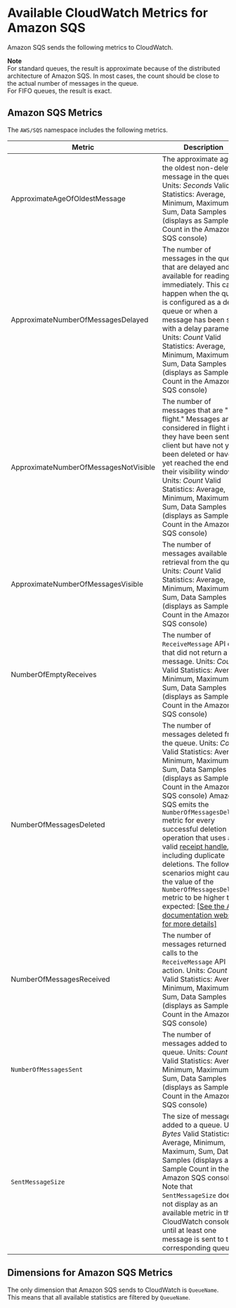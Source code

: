 # Available CloudWatch Metrics for Amazon SQS<a name="sqs-available-cloudwatch-metrics"></a>

Amazon SQS sends the following metrics to CloudWatch\.

**Note**  
For standard queues, the result is approximate because of the distributed architecture of Amazon SQS\. In most cases, the count should be close to the actual number of messages in the queue\.  
For FIFO queues, the result is exact\.

## Amazon SQS Metrics<a name="sqs-metrics"></a>

The `AWS/SQS` namespace includes the following metrics\.


| Metric | Description | 
| --- | --- | 
| ApproximateAgeOfOldestMessage |  The approximate age of the oldest non\-deleted message in the queue\. Units: *Seconds* Valid Statistics: Average, Minimum, Maximum, Sum, Data Samples \(displays as Sample Count in the Amazon SQS console\)  | 
| ApproximateNumberOfMessagesDelayed |  The number of messages in the queue that are delayed and not available for reading immediately\. This can happen when the queue is configured as a delay queue or when a message has been sent with a delay parameter\. Units: *Count* Valid Statistics: Average, Minimum, Maximum, Sum, Data Samples \(displays as Sample Count in the Amazon SQS console\)  | 
| ApproximateNumberOfMessagesNotVisible |  The number of messages that are "in flight\." Messages are considered in flight if they have been sent to a client but have not yet been deleted or have not yet reached the end of their visibility window\. Units: *Count* Valid Statistics: Average, Minimum, Maximum, Sum, Data Samples \(displays as Sample Count in the Amazon SQS console\)  | 
| ApproximateNumberOfMessagesVisible |  The number of messages available for retrieval from the queue\. Units: *Count* Valid Statistics: Average, Minimum, Maximum, Sum, Data Samples \(displays as Sample Count in the Amazon SQS console\)  | 
| NumberOfEmptyReceives |  The number of `ReceiveMessage` API calls that did not return a message\. Units: *Count* Valid Statistics: Average, Minimum, Maximum, Sum, Data Samples \(displays as Sample Count in the Amazon SQS console\)  | 
| NumberOfMessagesDeleted |  The number of messages deleted from the queue\. Units: *Count* Valid Statistics: Average, Minimum, Maximum, Sum, Data Samples \(displays as Sample Count in the Amazon SQS console\) Amazon SQS emits the `NumberOfMessagesDeleted` metric for every successful deletion operation that uses a valid [ receipt handle](http://docs.aws.amazon.com/AWSSimpleQueueService/latest/SQSDeveloperGuide/sqs-queue-message-identifiers.html#receipt-handle), including duplicate deletions\. The following scenarios might cause the value of the `NumberOfMessagesDeleted` metric to be higher than expected: [\[See the AWS documentation website for more details\]](http://docs.aws.amazon.com/AWSSimpleQueueService/latest/SQSDeveloperGuide/sqs-available-cloudwatch-metrics.html)  | 
| NumberOfMessagesReceived |  The number of messages returned by calls to the `ReceiveMessage` API action\. Units: *Count* Valid Statistics: Average, Minimum, Maximum, Sum, Data Samples \(displays as Sample Count in the Amazon SQS console\)  | 
| `NumberOfMessagesSent` |  The number of messages added to a queue\. Units: *Count* Valid Statistics: Average, Minimum, Maximum, Sum, Data Samples \(displays as Sample Count in the Amazon SQS console\)  | 
| `SentMessageSize` |  The size of messages added to a queue\.  Units: *Bytes* Valid Statistics: Average, Minimum, Maximum, Sum, Data Samples \(displays as Sample Count in the Amazon SQS console\) Note that `SentMessageSize` does not display as an available metric in the CloudWatch console until at least one message is sent to the corresponding queue\.  | 

## Dimensions for Amazon SQS Metrics<a name="sqs-metric-dimensions"></a>

The only dimension that Amazon SQS sends to CloudWatch is `QueueName`\. This means that all available statistics are filtered by `QueueName`\.